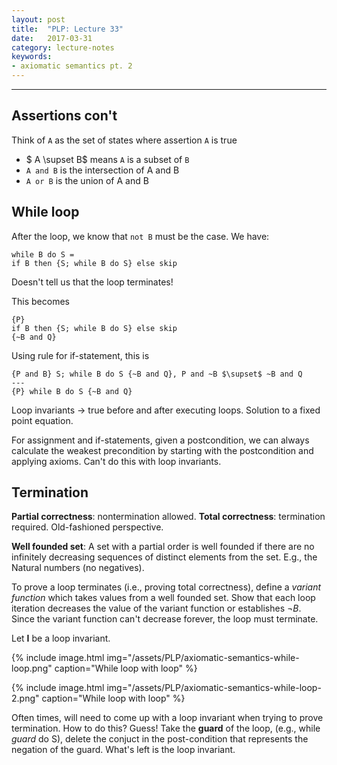 ```yaml
---
layout: post
title:  "PLP: Lecture 33"
date:   2017-03-31
category: lecture-notes
keywords:
- axiomatic semantics pt. 2
---
```


<script type="text/javascript" async
  src="https://cdn.mathjax.org/mathjax/latest/MathJax.js?config=TeX-MML-AM_CHTML">
</script>

<script type="text/x-mathjax-config">
MathJax.Hub.Config({
  TeX: { equationNumbers: { autoNumber: "AMS" } },
  tex2jax: {inlineMath: [['$','$'], ['\\(','\\)']]}
});
</script>

---

## Assertions con't

Think of `A` as the set of states where assertion `A` is true

* $ A \supset B$ means `A` is a subset of `B`
* `A and B` is the intersection of A and B
* `A or B` is the union of A and B

## While loop

After the loop, we know that `not B` must be the case. We have: 

```
while B do S = 
if B then {S; while B do S} else skip
```
Doesn't tell us that the loop terminates!

This becomes
```
{P}
if B then {S; while B do S} else skip
{~B and Q}
```

Using rule for if-statement, this is

```
{P and B} S; while B do S {~B and Q}, P and ~B $\supset$ ~B and Q
---
{P} while B do S {~B and Q}
```

Loop invariants $\rightarrow$ true before and after executing loops. Solution to a fixed point equation.

For assignment and if-statements, given a postcondition, we can always calculate the weakest precondition by starting with the postcondition and applying axioms. Can't do this with loop invariants.

## Termination

**Partial correctness**: nontermination allowed. **Total correctness**: termination required. Old-fashioned perspective.

**Well founded set**: A set with a partial order is well founded if there are no infinitely decreasing sequences of distinct elements from the set. E.g., the Natural numbers (no negatives).

To prove a loop terminates (i.e., proving total correctness), define a *variant function* which takes values from a well founded set. Show that each loop iteration decreases the value of the variant function or establishes $\neg B$. Since the variant function can't decrease forever, the loop must terminate. 

Let **I** be a loop invariant. 

{%
    include image.html
    img="/assets/PLP/axiomatic-semantics-while-loop.png"
    caption="While loop with loop"
%}

{%
    include image.html
    img="/assets/PLP/axiomatic-semantics-while-loop-2.png"
    caption="While loop with loop"
%}

Often times, will need to come up with a loop invariant when trying to prove termination. How to do this? Guess! Take the **guard** of the loop, (e.g., while *guard* do S), delete the conjuct in the post-condition that represents the negation of the guard. What's left is the loop invariant.